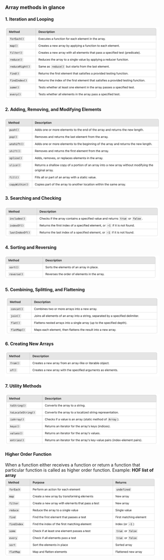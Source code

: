 ### Array methods in glance
#### 1. Iteration and Looping
![Iteration And Looping](./img/array/IterationAndLooping.png)
#### 2. Adding, Removing, and Modifying Elements
![Adding Removing Modifying Element](./img/array/AddingRemovingModifyingElement.png)
#### 3. Searching and Checking
![Searching and Checking](./img/array/SearchingChecking.png)
#### 4. Sorting and Reversing
![Sorting Reversing](./img/array/SortingReversing.png)
#### 5. Combining, Splitting, and Flattening
![Combining Splitting and Flattening](./img/array/CombiningSplittingFlattening.png)
#### 6. Creating New Arrays
![Creating New Arrays](./img/array/CreatingNewArrays.png)
#### 7. Utility Methods
![Utility](./img/array/Utility.png)
#### Higher Order Function
When a function either receives a function or return a function that particular function is called as higher order function.
Example: **HOF list of array**
![HOF](./img/array/HOF.png)
